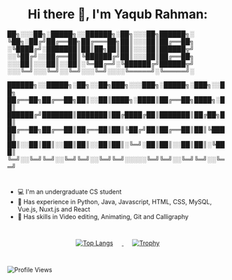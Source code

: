 <h1 align="center">
  <strong>Hi there 👋, I'm Yaqub Rahman:</strong>
</h1>

██╗░░░██╗░█████╗░░██████╗░██╗░░░██╗██████╗░
╚██╗░██╔╝██╔══██╗██╔═══██╗██║░░░██║██╔══██╗
░╚████╔╝░███████║██║██╗██║██║░░░██║██████╦╝
░░╚██╔╝░░██╔══██║╚██████╔╝██║░░░██║██╔══██╗           
░░░██║░░░██║░░██║░╚═██╔═╝░╚██████╔╝██████╦╝
░░░╚═╝░░░╚═╝░░╚═╝░░░╚═╝░░░░╚═════╝░╚═════╝░

██████╗░░█████╗░██╗░░██╗███╗░░░███╗░█████╗░███╗░░██╗
██╔══██╗██╔══██╗██║░░██║████╗░████║██╔══██╗████╗░██║
██████╔╝███████║███████║██╔████╔██║███████║██╔██╗██║
██╔══██╗██╔══██║██╔══██║██║╚██╔╝██║██╔══██║██║╚████║
██║░░██║██║░░██║██║░░██║██║░╚═╝░██║██║░░██║██║░╚███║
╚═╝░░╚═╝╚═╝░░╚═╝╚═╝░░╚═╝╚═╝░░░░░╚═╝╚═╝░░╚═╝╚═╝░░╚══╝ 
# 
 - 💻 I'm an undergraduate CS student 
 - 📜 Has experience in Python, Java, Javascript, HTML, CSS, MySQL, Vue.js, Nuxt.js and React 
 - 🔨 Has skills in Video editing, Animating, Git and Calligraphy
#
<div align="center" style="padding: 4px;">
  <a href="https://github.com/anuraghazra/github-readme-stats">
    <img src="https://github-readme-stats.vercel.app/api/top-langs/?username=YaqubRahman&layout=compact" alt="Top Langs" style="margin-right: 20px;">
  </a>
  <a href="https://github.com/ryo-ma/github-profile-trophy">
    <img src="https://github-profile-trophy.vercel.app/?username=YaqubRahman&theme=darkhub&no-bg=true&column=3&row=2&exclude=Stars,Issues,PullRequest" alt="Trophy" style="margin-left: 20px;">
  </a>
</div>



#
![Profile Views](https://komarev.com/ghpvc/?username=YaqubRahman&color=blue)





